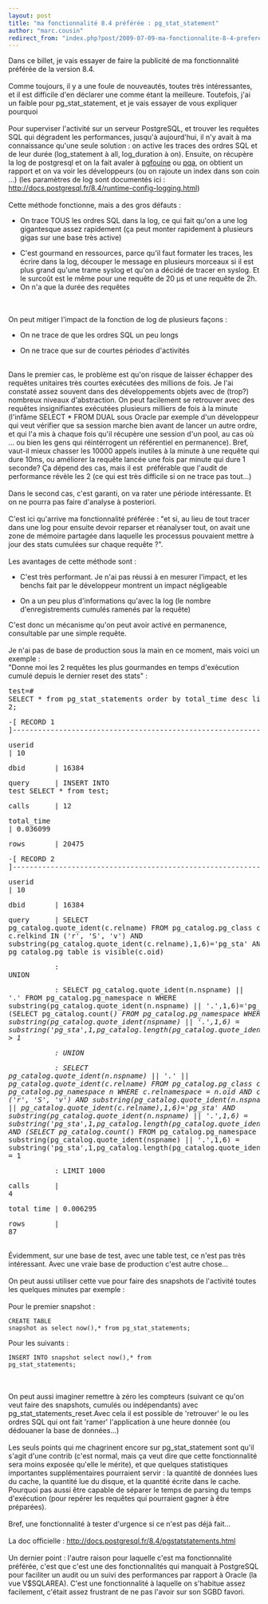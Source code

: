 ```yaml
---
layout: post
title: "ma fonctionnalité 8.4 préférée : pg_stat_statement"
author: "marc.cousin"
redirect_from: "index.php?post/2009-07-09-ma-fonctionnalite-8-4-preferee-pg-stat-statement "
---
```





<!--more-->


Dans ce billet,  je vais essayer de faire la publicité de ma fonctionnalité préférée de la version 8.4.<br /><br />Comme toujours, il y a une foule de nouveautés, toutes très intéressantes, et il est difficile d'en déclarer une comme étant la meilleure. Toutefois, j'ai un faible pour pg_stat_statement, et je vais essayer de vous expliquer pourquoi<br /><br />Pour superviser l'activité sur un serveur PostgreSQL, et trouver les requêtes SQL qui dégradent les performances, jusqu'à aujourd'hui, il n'y avait à ma connaissance qu'une seule solution : on active les traces des ordres SQL et de leur durée (log_statement à all, log_duration à on). Ensuite, on récupère la log de postgresql et on la fait avaler à <a href="http://pgfouine.projects.postgresql.org/">pgfouine</a> ou <a href="http://pgfoundry.org/projects/pqa/">pqa</a>, on obtient un rapport et on va voir les développeurs (ou on rajoute un index dans son coin ...) (les paramètres de log sont documentés ici : <a href="http://docs.postgresql.fr/8.4/runtime-config-logging.html">http://docs.postgresql.fr/8.4/runtime-config-logging.html)</a><br /><br />Cette méthode fonctionne, mais a des gros défauts :<br /><ul><li>On trace TOUS les ordres SQL dans la log, ce qui fait qu'on a une log gigantesque assez rapidement (ça peut monter rapidement à plusieurs gigas sur une base très active)</li>

<li>C'est gourmand en ressources, parce qu'il faut formater les traces, les écrire dans la log, découper le message en plusieurs morceaux si il est plus grand qu'une trame syslog et qu'on a décidé de tracer en syslog. Et le surcoût est le même pour une requête de 20 µs et une requête de 2h.</li>

<li>On n'a que la durée des requêtes</li>

</ul>

<br /><br />On peut mitiger l'impact de la fonction de log de plusieurs façons :<br /><ul><li>On ne trace de que les ordres SQL un peu longs</li>

<li>On ne trace que sur de courtes périodes d'activités</li>

</ul>

<br />Dans le premier cas, le problème est qu'on risque de laisser échapper des requêtes unitaires très courtes exécutées des millions de fois. Je l'ai constaté assez souvent dans des développements objets avec de (trop?) nombreux niveaux d'abstraction. On peut facilement se retrouver avec des requêtes insignifiantes exécutées plusieurs milliers de fois à la minute (l'infâme SELECT * FROM DUAL sous Oracle par exemple d'un développeur qui veut vérifier que sa session marche bien avant de lancer un autre ordre, et qui l'a mis à chaque fois qu'il récupère une session d'un pool, au cas où ... ou bien les gens qui réintérrogent un référentiel en permanence). Bref, vaut-il mieux chasser les 10000 appels inutiles à la minute à une requête qui dure 10ms, ou améliorer la requête lancée une fois par minute qui dure 1 seconde? Ça dépend des cas, mais il est&nbsp; préférable que l'audit de performance révèle les 2 (ce qui est très difficile si on ne trace pas tout...)<br /><br />Dans le second cas, c'est garanti, on va rater une période intéressante. Et on ne pourra pas faire d'analyse à posteriori.<br /><br />C'est ici qu'arrive ma fonctionnalité préférée : "et si, au lieu de tout tracer dans une log pour ensuite devoir reparser et réanalyser tout, on avait une zone de mémoire partagée dans laquelle les processus pouvaient mettre à jour des stats cumulées sur chaque requête ?".<br /><br />Les avantages de cette méthode sont :<br /><ul><li>C'est très performant. Je n'ai pas réussi à en mesurer l'impact, et les benchs fait par le développeur montrent un impact négligeable</li>

<li>On a un peu plus d'informations qu'avec la log (le nombre d'enregistrements cumulés ramenés par la requête)</li>

</ul>

C'est donc un mécanisme qu'on peut avoir activé en permanence, consultable par une simple requête.<br /><br />Je n'ai pas de base de production sous la main en ce moment, mais voici un exemple :<br />"Donne moi les 2 requêtes les plus gourmandes en temps d'exécution cumulé depuis le dernier reset des stats" :<br /><pre>test=# SELECT * from pg_stat_statements order by total_time desc limit 2;</pre><pre>-[ RECORD 1 ]------------------------------------------------------------------------------------------------------------------------------------------------------------------------------------------------------------------------------------------------------------------------------------------------------------------------------------------------------------------------------------------------------------------------------------------------------------------------------------------------------------------------------------------------------------------------------------------------------------------------------------------------------------------------</pre><pre>userid&nbsp;&nbsp;&nbsp;&nbsp; | 10</pre><pre>dbid&nbsp;&nbsp;&nbsp;&nbsp;&nbsp;&nbsp; | 16384</pre><pre>query&nbsp;&nbsp;&nbsp;&nbsp;&nbsp; | INSERT INTO test SELECT * from test;</pre><pre>calls&nbsp;&nbsp;&nbsp;&nbsp;&nbsp; | 12</pre><pre>total_time | 0.036099</pre><pre>rows&nbsp;&nbsp;&nbsp;&nbsp;&nbsp;&nbsp; | 20475</pre><pre>-[ RECORD 2 ]------------------------------------------------------------------------------------------------------------------------------------------------------------------------------------------------------------------------------------------------------------------------------------------------------------------------------------------------------------------------------------------------------------------------------------------------------------------------------------------------------------------------------------------------------------------------------------------------------------------------------------------------------------------------</pre><pre>userid&nbsp;&nbsp;&nbsp;&nbsp; | 10</pre><pre>dbid&nbsp;&nbsp;&nbsp;&nbsp;&nbsp;&nbsp; | 16384</pre><pre>query&nbsp;&nbsp;&nbsp;&nbsp;&nbsp; | SELECT pg_catalog.quote_ident(c.relname) FROM pg_catalog.pg_class c WHERE c.relkind IN ('r', 'S', 'v') AND substring(pg_catalog.quote_ident(c.relname),1,6)='pg_sta' AND pg_catalog.pg_table_is_visible(c.oid)</pre><pre>&nbsp;&nbsp;&nbsp;&nbsp;&nbsp;&nbsp;&nbsp;&nbsp;&nbsp;&nbsp; : UNION</pre><pre>&nbsp;&nbsp;&nbsp;&nbsp;&nbsp;&nbsp;&nbsp;&nbsp;&nbsp;&nbsp; : SELECT pg_catalog.quote_ident(n.nspname) || '.' FROM pg_catalog.pg_namespace n WHERE substring(pg_catalog.quote_ident(n.nspname) || '.',1,6)='pg_sta' AND (SELECT pg_catalog.count(*) FROM pg_catalog.pg_namespace WHERE substring(pg_catalog.quote_ident(nspname) || '.',1,6) = substring('pg_sta',1,pg_catalog.length(pg_catalog.quote_ident(nspname))+1)) &gt; 1</pre><pre>&nbsp;&nbsp;&nbsp;&nbsp;&nbsp;&nbsp;&nbsp;&nbsp;&nbsp;&nbsp; : UNION</pre><pre>&nbsp;&nbsp;&nbsp;&nbsp;&nbsp;&nbsp;&nbsp;&nbsp;&nbsp;&nbsp; : SELECT pg_catalog.quote_ident(n.nspname) || '.' || pg_catalog.quote_ident(c.relname) FROM pg_catalog.pg_class c, pg_catalog.pg_namespace n WHERE c.relnamespace = n.oid AND c.relkind IN ('r', 'S', 'v') AND substring(pg_catalog.quote_ident(n.nspname) || '.' || pg_catalog.quote_ident(c.relname),1,6)='pg_sta' AND substring(pg_catalog.quote_ident(n.nspname) || '.',1,6) = substring('pg_sta',1,pg_catalog.length(pg_catalog.quote_ident(n.nspname))+1) AND (SELECT pg_catalog.count(*) FROM pg_catalog.pg_namespace WHERE substring(pg_catalog.quote_ident(nspname) || '.',1,6) = substring('pg_sta',1,pg_catalog.length(pg_catalog.quote_ident(nspname))+1)) = 1</pre><pre>&nbsp;&nbsp;&nbsp;&nbsp;&nbsp;&nbsp;&nbsp;&nbsp;&nbsp;&nbsp; : LIMIT 1000</pre><pre>calls&nbsp;&nbsp;&nbsp;&nbsp;&nbsp; | 4</pre><pre>total_time | 0.006295</pre><pre>rows&nbsp;&nbsp;&nbsp;&nbsp;&nbsp;&nbsp; | 87</pre><br />Évidemment, sur une base de test, avec une table test, ce n'est pas très intéressant. Avec une vraie base de production c'est autre chose...<br /><br />On peut aussi utiliser cette vue pour faire des snapshots de l'activité toutes les quelques minutes par exemple :<br /><br />Pour le premier snapshot :<br /><pre><code>CREATE TABLE snapshot as select now(),* from pg_stat_statements;</code></pre>Pour les suivants :<br /><pre><code>INSERT INTO snapshot select now(),* from pg_stat_statements;</code></pre><br /><br />On peut aussi imaginer remettre à zéro les compteurs (suivant ce qu'on veut faire des snapshots, cumulés ou indépendants) avec pg_stat_statements_reset.Avec cela il est possible de 'retrouver' le ou les ordres SQL qui ont fait 'ramer' l'application à une heure donnée (ou dédouaner la base de données...)<br /><br />Les seuls points qui me chagrinent encore sur pg_stat_statement sont qu'il s'agit d'une contrib (c'est normal, mais ça veut dire que cette fonctionnalité sera moins exposée qu'elle le mérite), et que quelques statistiques importantes supplémentaires pourraient servir : la quantité de données lues du cache, la quantité lue du disque, et la quantité écrite dans le cache. Pourquoi pas aussi être capable de séparer le temps de parsing du temps d'exécution (pour repérer les requêtes qui pourraient gagner à être préparées).<br /><br />Bref, une fonctionnalité à tester d'urgence si ce n'est pas déjà fait...<br /><br />La doc officielle : <a href="http://docs.postgresql.fr/8.4/pgstatstatements.html">http://docs.postgresql.fr/8.4/pgstatstatements.html</a><br /><br />Un dernier point : l'autre raison pour laquelle c'est ma fonctionnalité préférée, c'est que c'est une des fonctionnalités qui manquait à PostgreSQL pour faciliter un audit ou un suivi des performances par rapport à Oracle (la vue V$SQLAREA). C'est une fonctionnalité à laquelle on s'habitue assez facilement, c'était assez frustrant de ne pas l'avoir sur son SGBD favori.<br />